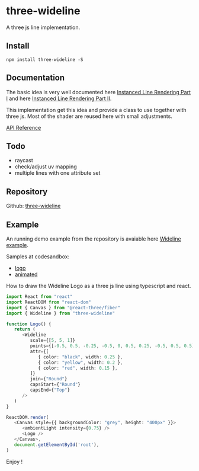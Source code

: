 # three-wideline

A three js line implementation.

## Install

```
npm install three-wideline -S
```

## Documentation

The basic idea is very well documented here [Instanced Line Rendering Part I](https://wwwtyro.net/2019/11/18/instanced-lines.html) and here [Instanced Line Rendering Part II](https://wwwtyro.net/2021/10/01/instanced-lines-part-2.html).

This implementation get this idea and provide a class to use together with three js.
Most of the shader are reused here with small adjustments.

[API Reference](./markdown/three-wideline.wideline.md)

## Todo

* raycast
* check/adjust uv mapping
* multiple lines with one attribute set

## Repository
Github: [three-wideline](https://github.com/Michael--/three-wideline)

## Example
An running demo example from the repository is avaiable here [Wideline example](https://www.number10.de/sample1).

Samples at codesandbox:
* [logo](https://codesandbox.io/s/three-wideline-logo-u19je)
* [animated](https://codesandbox.io/s/three-wideline-animated-tue8d)
 

How to draw the Wideline Logo as a three js line using typescript and react.

```ts
import React from "react"
import ReactDOM from "react-dom"
import { Canvas } from "@react-three/fiber"
import { Wideline } from "three-wideline"

function Logo() {
   return (
      <Wideline
         scale={[5, 5, 1]}
         points={[-0.5, 0.5, -0.25, -0.5, 0, 0.5, 0.25, -0.5, 0.5, 0.5]}
         attr={[
            { color: "black", width: 0.25 },
            { color: "yellow", width: 0.2 },
            { color: "red", width: 0.15 },
         ]}
         join={"Round"}
         capsStart={"Round"}
         capsEnd={"Top"}
      />
   )
}

ReactDOM.render(
   <Canvas style={{ backgroundColor: "grey", height: "400px" }}>
      <ambientLight intensity={0.75} />
      <Logo />
   </Canvas>,
   document.getElementById('root'),
)
```

Enjoy !
